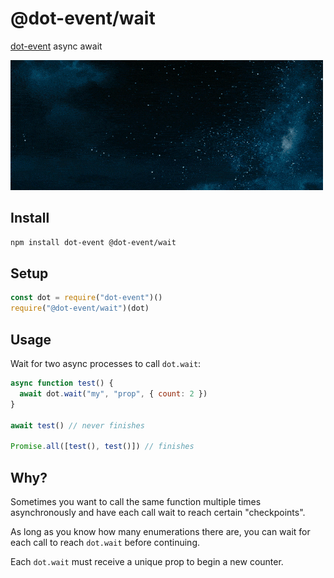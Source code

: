 # @dot-event/wait

[dot-event](https://github.com/dot-event/dot-event#readme) async await

![wait](wait.gif)

## Install

```bash
npm install dot-event @dot-event/wait
```

## Setup

```js
const dot = require("dot-event")()
require("@dot-event/wait")(dot)
```

## Usage

Wait for two async processes to call `dot.wait`:

```js
async function test() {
  await dot.wait("my", "prop", { count: 2 })
}

await test() // never finishes

Promise.all([test(), test()]) // finishes
```

## Why?

Sometimes you want to call the same function multiple times asynchronously and have each call wait to reach certain "checkpoints".

As long as you know how many enumerations there are, you can wait for each call to reach `dot.wait` before continuing.

Each `dot.wait` must receive a unique prop to begin a new counter.
